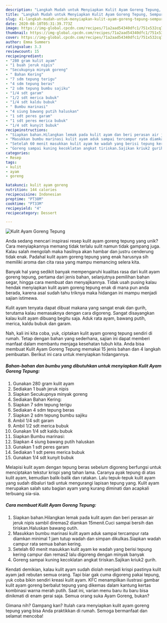 ```yaml
---
description: "Langkah Mudah untuk Menyiapkan Kulit Ayam Goreng Tepung, Sempurna"
title: "Langkah Mudah untuk Menyiapkan Kulit Ayam Goreng Tepung, Sempurna"
slug: 41-langkah-mudah-untuk-menyiapkan-kulit-ayam-goreng-tepung-sempurna
date: 2020-08-10T05:31:39.773Z
image: https://img-global.cpcdn.com/recipes/71a2aad54340dfc1/751x532cq70/kulit-ayam-goreng-tepung-foto-resep-utama.jpg
thumbnail: https://img-global.cpcdn.com/recipes/71a2aad54340dfc1/751x532cq70/kulit-ayam-goreng-tepung-foto-resep-utama.jpg
cover: https://img-global.cpcdn.com/recipes/71a2aad54340dfc1/751x532cq70/kulit-ayam-goreng-tepung-foto-resep-utama.jpg
author: Emma Summers
ratingvalue: 3.3
reviewcount: 15
recipeingredient:
- "280 gram kulit ayam"
- "1 buah jeruk nipis"
- "Secukupnya minyak goreng"
- " Bahan Kering"
- "7 sdm tepung terigu"
- "4 sdm tepung beras"
- "2 sdm tepung bumbu sajiku"
- "1/4 sdt garam"
- "1/2 sdt merica bubuk"
- "1/4 sdt kaldu bubuk"
- " Bumbu marinasi"
- "4 siung bawang putih haluskan"
- "1 sdt peres garam"
- "1 sdt peres merica bubuk"
- "1/4 sdt kunyit bubuk"
recipeinstructions:
- "Siapkan bahan.Hilangkan lemak pada kulit ayam dan beri perasan air jeruk nipis sambil diremas2 diamkan 15menit.Cuci sampai bersih dan tiriskan.Haluskan bawang outih."
- "Masukkan bumbu marinasi kulit ayam aduk sampai tercampur rata diamkan minimal 1 jam tutup wadah dan simpan dikulkas.Siapkan wadah campur rata semua bahan kering."
- "Setelah 60 menit masukkan kulit ayam ke wadah yang berisi tepung kering campur dan remas2 lalu digoreng dengan minyak banyak"
- "Goreng sampai kuning kecoklatan angkat tiriskan.Sajikan kriuk2 gurih."
categories:
- Resep
tags:
- kulit
- ayam
- goreng

katakunci: kulit ayam goreng 
nutrition: 144 calories
recipecuisine: Indonesian
preptime: "PT38M"
cooktime: "PT33M"
recipeyield: "4"
recipecategory: Dessert

---
```



![Kulit Ayam Goreng Tepung](https://img-global.cpcdn.com/recipes/71a2aad54340dfc1/751x532cq70/kulit-ayam-goreng-tepung-foto-resep-utama.jpg)

Anda sedang mencari inspirasi resep kulit ayam goreng tepung yang unik? Cara menyiapkannya memang tidak terlalu sulit namun tidak gampang juga. Kalau salah mengolah maka hasilnya akan hambar dan justru cenderung tidak enak. Padahal kulit ayam goreng tepung yang enak harusnya sih memiliki aroma dan cita rasa yang mampu memancing selera kita.

Banyak hal yang sedikit banyak mempengaruhi kualitas rasa dari kulit ayam goreng tepung, pertama dari jenis bahan, selanjutnya pemilihan bahan segar, hingga cara membuat dan menyajikannya. Tidak usah pusing kalau hendak menyiapkan kulit ayam goreng tepung enak di mana pun anda berada, karena asal sudah tahu triknya maka hidangan ini mampu menjadi sajian istimewa.

Kulit ayam tenyata dapat dibuat makana yang sangat enak dan gurih, terutama kalau memasaknya dengan cara digoreng. Sangat disayangkan kalau kulit ayam dibuang begitu saja. Aduk rata ayam, bawang putih, merica, kaldu bubuk dan garam.


Nah, kali ini kita coba, yuk, ciptakan kulit ayam goreng tepung sendiri di rumah. Tetap dengan bahan yang sederhana, sajian ini dapat memberi manfaat dalam membantu menjaga kesehatan tubuh kita. Anda bisa membuat Kulit Ayam Goreng Tepung memakai 15 jenis bahan dan 4 langkah pembuatan. Berikut ini cara untuk menyiapkan hidangannya.

<!--inarticleads1-->

##### Bahan-bahan dan bumbu yang dibutuhkan untuk menyiapkan Kulit Ayam Goreng Tepung:

1. Gunakan 280 gram kulit ayam
1. Sediakan 1 buah jeruk nipis
1. Siapkan Secukupnya minyak goreng
1. Sediakan  Bahan Kering:
1. Siapkan 7 sdm tepung terigu
1. Sediakan 4 sdm tepung beras
1. Siapkan 2 sdm tepung bumbu sajiku
1. Ambil 1/4 sdt garam
1. Ambil 1/2 sdt merica bubuk
1. Gunakan 1/4 sdt kaldu bubuk
1. Siapkan  Bumbu marinasi:
1. Siapkan 4 siung bawang putih haluskan
1. Gunakan 1 sdt peres garam
1. Sediakan 1 sdt peres merica bubuk
1. Gunakan 1/4 sdt kunyit bubuk


Melapisi kulit ayam dengan tepung beras sebelum digoreng berfungsi untuk menciptakan tekstur krispi yang tahan lama. Caranya ayak tepung di atas kulit ayam, kemudian balik-balik dan ratakan. Lalu tepuk-tepuk kulit ayam yang sudah dibaluri tadi untuk mengurangi lapisan tepung yang. Kulit ayam merupakan salah satu bagian ayam yang kurang diminati dan acapkali terbuang sia-sia. 

<!--inarticleads2-->

##### Cara membuat Kulit Ayam Goreng Tepung:

1. Siapkan bahan.Hilangkan lemak pada kulit ayam dan beri perasan air jeruk nipis sambil diremas2 diamkan 15menit.Cuci sampai bersih dan tiriskan.Haluskan bawang outih.
1. Masukkan bumbu marinasi kulit ayam aduk sampai tercampur rata diamkan minimal 1 jam tutup wadah dan simpan dikulkas.Siapkan wadah campur rata semua bahan kering.
1. Setelah 60 menit masukkan kulit ayam ke wadah yang berisi tepung kering campur dan remas2 lalu digoreng dengan minyak banyak
1. Goreng sampai kuning kecoklatan angkat tiriskan.Sajikan kriuk2 gurih.


Kendati demikian, kalau kulit ayam sudah diolah menjadi krispi pastinya kulit ayam jadi rebutan semua orang. Tapi biar gak cuma digoreng pakai tepung, yuk coba bikin sendiri kreasi kulit ayam. KFC menampilkan ilustrasi gambar kulit ayam goreng berbalut tepung yang dikemas dalam kantung kertas kombinasi warna merah putih. Saat ini, varian menu baru itu baru bisa dinikmati di enam gerai saja. Semua orang suka Ayam Goreng, bukan? 

Gimana nih? Gampang kan? Itulah cara menyiapkan kulit ayam goreng tepung yang bisa Anda praktikkan di rumah. Semoga bermanfaat dan selamat mencoba!
